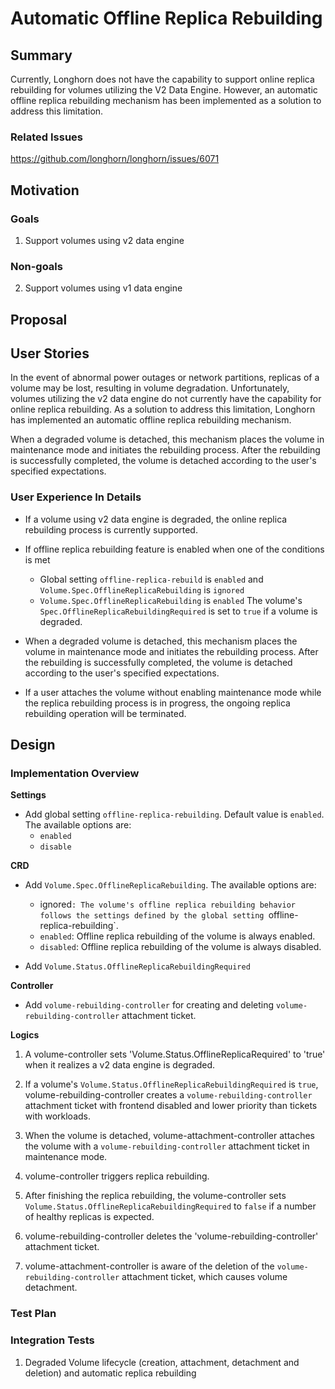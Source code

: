 # Automatic Offline Replica Rebuilding

## Summary

Currently, Longhorn does not have the capability to support online replica rebuilding for volumes utilizing the V2 Data Engine. However, an automatic offline replica rebuilding mechanism has been implemented as a solution to address this limitation.

### Related Issues

https://github.com/longhorn/longhorn/issues/6071

## Motivation

### Goals

1. Support volumes using v2 data engine

### Non-goals

2. Support volumes using v1 data engine

## Proposal

## User Stories


In the event of abnormal power outages or network partitions, replicas of a volume may be lost, resulting in volume degradation. Unfortunately, volumes utilizing the v2 data engine do not currently have the capability for online replica rebuilding. As a solution to address this limitation, Longhorn has implemented an automatic offline replica rebuilding mechanism.

When a degraded volume is detached, this mechanism places the volume in maintenance mode and initiates the rebuilding process. After the rebuilding is successfully completed, the volume is detached according to the user's specified expectations.

### User Experience In Details

- If a volume using v2 data engine is degraded, the online replica rebuilding process is currently supported.

- If offline replica rebuilding feature is enabled when one of the conditions is met
    - Global setting `offline-replica-rebuild` is `enabled` and `Volume.Spec.OfflineReplicaRebuilding` is  `ignored`
    - `Volume.Spec.OfflineReplicaRebuilding` is `enabled`
    The volume's `Spec.OfflineReplicaRebuildingRequired` is set to `true` if a volume is degraded.

- When a degraded volume is detached, this mechanism places the volume in maintenance mode and initiates the rebuilding process. After the rebuilding is successfully completed, the volume is detached according to the user's specified expectations.

- If a user attaches the volume without enabling maintenance mode while the replica rebuilding process is in progress, the ongoing replica rebuilding operation will be terminated. 

## Design

### Implementation Overview

**Settings**

- Add global setting `offline-replica-rebuilding`. Default value is `enabled`. The available options are:
  - `enabled`
  - `disable`

**CRD**

- Add `Volume.Spec.OfflineReplicaRebuilding`. The available options are:
  - ignored`: The volume's offline replica rebuilding behavior follows the settings defined by the global setting `offline-replica-rebuilding`.
  - `enabled`: Offline replica rebuilding of the volume is always enabled.
  - `disabled`: Offline replica rebuilding of the volume is always disabled.

- Add `Volume.Status.OfflineReplicaRebuildingRequired`

**Controller**

- Add `volume-rebuilding-controller` for creating and deleting `volume-rebuilding-controller` attachment ticket.

**Logics**

1. A volume-controller sets 'Volume.Status.OfflineReplicaRequired' to 'true' when it realizes a v2 data engine is degraded.

2. If a volume's `Volume.Status.OfflineReplicaRebuildingRequired` is `true`, volume-rebuilding-controller creates a `volume-rebuilding-controller` attachment ticket with frontend disabled and lower priority than tickets with workloads.

3. When the volume is detached, volume-attachment-controller attaches the volume with a `volume-rebuilding-controller` attachment ticket in maintenance mode.

4. volume-controller triggers replica rebuilding.

5. After finishing the replica rebuilding, the volume-controller sets `Volume.Status.OfflineReplicaRebuildingRequired` to `false` if a number of healthy replicas is expected.

6. volume-rebuilding-controller deletes the 'volume-rebuilding-controller' attachment ticket.

7. volume-attachment-controller is aware of the deletion of the `volume-rebuilding-controller` attachment ticket, which causes volume detachment.

### Test Plan

### Integration Tests

1. Degraded Volume lifecycle (creation, attachment, detachment and deletion) and automatic replica rebuilding